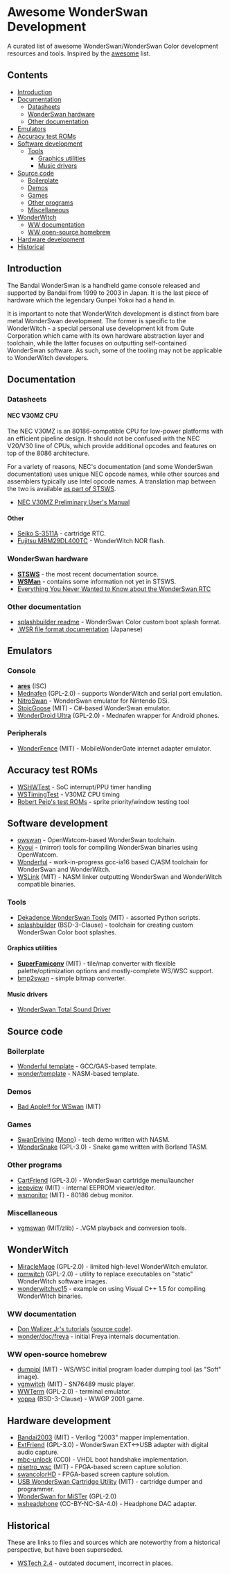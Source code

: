 # Awesome WonderSwan Development

A curated list of awesome WonderSwan/WonderSwan Color development resources and tools. Inspired by the [awesome](https://github.com/sindresorhus/awesome) list.

## Contents

- [Introduction](#introduction)
- [Documentation](#documentation)
  - [Datasheets](#datasheets)
  - [WonderSwan hardware](#wonderswan-hardware)
  - [Other documentation](#other-documentation)
- [Emulators](#emulators)
- [Accuracy test ROMs](#accuracy-test-roms)
- [Software development](#software-development)
  - [Tools](#tools)
    - [Graphics utilities](#graphics-utilities)
    - [Music drivers](#music-drivers)
- [Source code](#source-code)
  - [Boilerplate](#boilerplate)
  - [Demos](#demos)
  - [Games](#games)
  - [Other programs](#other-programs)
  - [Miscellaneous](#miscellaneous)
- [WonderWitch](#wonderwitch)
  - [WW documentation](#ww-documentation)
  - [WW open-source homebrew](#ww-open-source-homebrew)
- [Hardware development](#hardware-development)
- [Historical](#historical)

## Introduction

The Bandai WonderSwan is a handheld game console released and supported by Bandai from 1999 to 2003 in Japan. It is
the last piece of hardware which the legendary Gunpei Yokoi had a hand in.

It is important to note that WonderWitch development is distinct from bare metal WonderSwan development.
The former is specific to the WonderWitch - a special personal use development kit from Qute Corporation which came with
its own hardware abstraction layer and toolchain, while the latter focuses on outputting self-contained WonderSwan software.
As such, some of the tooling may not be applicable to WonderWitch developers.

## Documentation

### Datasheets

#### NEC V30MZ CPU

The NEC V30MZ is an 80186-compatible CPU for low-power platforms with an efficient pipeline design. It should not be confused with the
NEC V20/V30 line of CPUs, which provide additional opcodes and features on top of the 8086 architecture.

For a variety of reasons, NEC's documentation (and some WonderSwan documentation) uses unique NEC opcode names, while other sources
and assemblers typically use Intel opcode names. A translation map between the two is available [as part of STSWS](http://perfectkiosk.net/stsws.html#cpu_8086_translation_map).

 * [NEC V30MZ Preliminary User's Manual](https://www.renesas.com/us/en/document/lbr/v30mztm-hardware-preliminary)

#### Other

  * [Seiko S-3511A](http://perfectkiosk.net/S-3511A.pdf) - cartridge RTC.
  * [Fujitsu MBM29DL400TC](https://github.com/up-n-atom/WonderWitch/blob/main/Datasheets/MBM29DL400BC-12PFTN_to_MBM29DL400TC-90PFTN.pdf) - WonderWitch NOR flash.

### WonderSwan hardware

 * **[STSWS](http://perfectkiosk.net/stsws.html)** - the most recent documentation source.
 * **[WSMan](http://daifukkat.su/docs/wsman/)** - contains some information not yet in STSWS.
 * [Everything You Never Wanted to Know about the WonderSwan RTC](https://forums.nesdev.org/viewtopic.php?t=21513)

### Other documentation

 * [splashbuilder readme](https://github.com/Godzil/splashbuilder/blob/master/README.md) - WonderSwan Color custom boot splash format.
 * [.WSR file format documentation](archive/in_wsr.txt) (Japanese)

## Emulators

### Console

 * **[ares](https://ares-emu.net/)** (ISC)
 * [Mednafen](https://mednafen.github.io/) (GPL-2.0) - supports WonderWitch and serial port emulation.
 * [NitroSwan](https://github.com/FluBBaOfWard/NitroSwan) - WonderSwan emulator for Nintendo DSi.
 * [StoicGoose](https://github.com/xdanieldzd/StoicGoose) (MIT) - C#-based WonderSwan emulator.
 * [WonderDroid Ultra](https://f-droid.org/packages/com.atelieryl.wonderdroid/) (GPL-2.0) - Mednafen wrapper for Android phones.

### Peripherals

 * [WonderFence](https://bitbucket.org/trap15/wonderfence/src/master/) (MIT) - MobileWonderGate internet adapter emulator.

## Accuracy test ROMs

 * [WSHWTest](https://github.com/FluBBaOfWard/WSHWTest) - SoC interrupt/PPU timer handling
 * [WSTimingTest](https://github.com/FluBBaOfWard/WSTimingTest) - V30MZ CPU timing
 * [Robert Peip's test ROMs](https://github.com/MiSTer-devel/WonderSwan_MiSTer/tree/main/testroms) - sprite priority/window testing tool

## Software development

 * [owswan](https://github.com/jounikor/owswan) - OpenWatcom-based WonderSwan toolchain. 
 * [Kyoui](https://asie.pl/files/kyoui_2004_11_02.zip) - (mirror) tools for compiling WonderSwan binaries using OpenWatcom.
 * [Wonderful](https://github.com/WonderfulToolchain/wonderful-i8086) - work-in-progress gcc-ia16 based C/ASM toolchain for WonderSwan and WonderWitch.
 * [WSLink](https://bitbucket.org/trap15/wonder/src/master/) (MIT) - NASM linker outputting WonderSwan and WonderWitch compatible binaries.

### Tools

 * [Dekadence WonderSwan Tools](https://github.com/superjohan/wonderswan-tools) (MIT) - assorted Python scripts.
 * [splashbuilder](https://github.com/Godzil/splashbuilder) (BSD-3-Clause) - toolchain for creating custom WonderSwan Color boot splashes.
 
#### Graphics utilities

 * **[SuperFamiconv](https://github.com/Optiroc/SuperFamiconv)** (MIT) - tile/map converter with flexible palette/optimization options and mostly-complete WS/WSC support.
 * [bmp2swan](http://onorisoft.free.fr/retro.htm?ws/ws.htm) - simple bitmap converter.

#### Music drivers

 * [WonderSwan Total Sound Driver](https://github.com/Shaw02/WTD)

## Source code

### Boilerplate

 * [Wonderful template](https://github.com/WonderfulToolchain/wonderful-i8086/tree/main/examples/wswan/template) - GCC/GAS-based template.
 * [wonder/template](https://bitbucket.org/trap15/wonder/src/master/samples/template/) - NASM-based template.

### Demos

 * [Bad Apple!! for WSwan](https://github.com/asiekierka/bad-apple-for-wswan) (MIT)

### Games

 * [SwanDriving](http://sebastianmihai.com/swan-driving.html) ([Mono](http://sebastianmihai.com/swan-driving-bw.html)) - tech demo written with NASM.
 * [WonderSnake](https://github.com/tslanina/Retro-WonderSwanColor-Wondersnake) (GPL-3.0) - Snake game written with Borland TASM.

### Other programs

 * [CartFriend](https://github.com/WonderfulToolchain/ws-cartfriend) (GPL-3.0) - WonderSwan cartridge menu/launcher
 * [ieepview](https://github.com/asiekierka/ws-ieepview) (MIT) - internal EEPROM viewer/editor.
 * [wsmonitor](https://bitbucket.org/trap15/wsmonitor/) (MIT) - 80186 debug monitor.

### Miscellaneous

 * [vgmswan](https://github.com/asiekierka/vgmswan) (MIT/zlib) - .VGM playback and conversion tools.

## WonderWitch

 * [MiracleMage](https://github.com/Godzil/MiracleMage) (GPL-2.0) - limited high-level WonderWitch emulator.
 * [romwitch](https://bitbucket.org/trap15/romwitch/) (GPL-2.0) - utility to replace executables on "static" WonderWitch software images.
 * [wonderwitchvc15](https://github.com/autumn009/wonderwitchvc15) - example on using Visual C++ 1.5 for compiling WonderWitch binaries.

### WW documentation

 * [Don Walizer Jr's tutorials](https://www.donwalizerjr.com/tags/wonderswan) ([source code](https://github.com/dwalizer/wonderwitch)).
 * [wonder/doc/freya](https://bitbucket.org/trap15/wonder/src/master/doc/freya/) - initial Freya internals documentation.

### WW open-source homebrew

 * [dumpipl](https://github.com/up-n-atom/wwsoft/tree/master/dumpipl) (MIT) - WS/WSC initial program loader dumping tool (as "Soft" image).
 * [vgmwitch](https://bitbucket.org/trap15/vgmwitch) (MIT) - SN76489 music player.
 * [WWTerm](https://github.com/WonderfulToolchain/WWTerm/tree/original) (GPL-2.0) - terminal emulator.
 * [yoppa](https://github.com/WonderfulToolchain/yoppa/tree/original) (BSD-3-Clause) - WWGP 2001 game.

## Hardware development

 * [Bandai2003](https://github.com/up-n-atom/Bandai2003) (MIT) - Verilog "2003" mapper implementation.
 * [ExtFriend](https://github.com/WonderfulToolchain/ws-extfriend) (GPL-3.0) - WonderSwan EXT<->USB adapter with digital audio capture.
 * [mbc-unlock](https://bitbucket.org/trap15/mbc-unlock) (CC0) - VHDL boot handshake implementation.
 * [nisetro_wsc](https://github.com/splash5/nisetro_wsc) (MIT) - FPGA-based screen capture solution.
 * [swancolorHD](https://github.com/zwenergy/swancolorHD) - FPGA-based screen capture solution.
 * [USB WonderSwan Cartridge Utility](https://github.com/up-n-atom/WonderSwanCartTap) (MIT) - cartridge dumper and programmer.
 * [WonderSwan for MiSTer](https://github.com/MiSTer-devel/WonderSwan_MiSTer) (GPL-2.0)
 * [wsheadphone](https://github.com/zwenergy/wsheadphone) (CC-BY-NC-SA-4.0) - Headphone DAC adapter.

## Historical

These are links to files and sources which are noteworthy from a historical perspective, but have been superseded.

 * [WSTech 2.4](https://github.com/OpenEmu/Mednafen-Core/blob/master/mednafen/wswan/wstech24.txt) - outdated document, incorrect in places.

